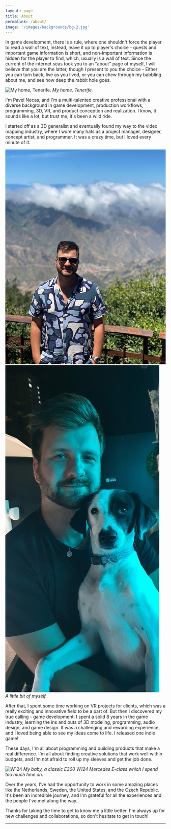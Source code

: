 ```yaml
---
layout: page
title: About
permalink: /about/
image: '/images/backgrounds/bg-2.jpg'
---
```


In game development, there is a rule, where one shouldn't force the player to read a wall of text, instead, leave it up to player's choice - quests and important game information is short, and non-important information is hidden for the player to find, which, usually is a wall of text. Since the current of the internet seas took you to an "about" page of myself, I will believe that you are the latter, though I present to you the choice - Either you can turn back, live as you lived, or you can chew through my babbling about me, and see how deep the rabbit hole goes.

![My home, Tenerife.]({{site.baseurl}}/images/about/about-6.jpg)
*My home, Tenerife.*

I'm Pavel Necas, and I'm a multi-talented creative professional with a diverse background in game development, production workflows, programming, 3D, VR, and product conception and realization. I know, it sounds like a lot, but trust me, it's been a wild ride. 

I started off as a 3D generalist and eventually found my way to the video mapping industry, where I wore many hats as a project manager, designer, concept artist, and programmer. It was a crazy time, but I loved every minute of it.

<div class="gallery-box">
  <div class="gallery">
    <img src="/images/about/about-1.jpg">
    <img src="/images/about/about-3.jpg">
  </div>
  <em>A little bit of myself.</a></em>
</div>

After that, I spent some time working on VR projects for clients, which was a really exciting and innovative field to be a part of. But then I discovered my true calling - game development. I spent a solid 8 years in the game industry, learning the ins and outs of 3D modeling, programming, audio design, and game design. It was a challenging and rewarding experience, and I loved being able to see my ideas come to life. I released one indie game!

These days, I'm all about programming and building products that make a real difference. I'm all about finding creative solutions that work well within budgets, and I'm not afraid to roll up my sleeves and get the job done.

![W124]({{site.baseurl}}/images/about/about-7.jpg)
*My baby, a classic E300 W124 Mercedes E-class which I spend too much time on.*

Over the years, I've had the opportunity to work in some amazing places like the Netherlands, Sweden, the United States, and the Czech Republic. It's been an incredible journey, and I'm grateful for all the experiences and the people I've met along the way.

Thanks for taking the time to get to know me a little better. I'm always up for new challenges and collaborations, so don't hesitate to get in touch!

<hr>
